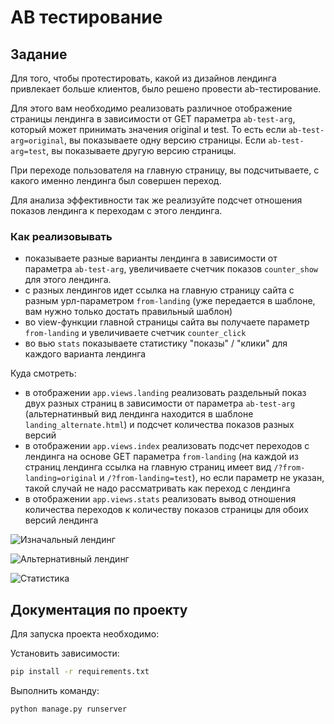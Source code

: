 
# AB тестирование

## Задание


Для того, чтобы протестировать, какой из дизайнов лендинга привлекает больше клиентов, было решено провести ab-тестирование.

Для этого вам необходимо реализовать различное отображение страницы лендинга в зависимости от GET параметра `ab-test-arg`, который может принимать значения original и test. То есть если `ab-test-arg=original`, вы показываете одну версию страницы. Если `ab-test-arg=test`, вы показываете другую версию страницы.

При переходе пользователя на главную страницу, вы подсчитываете, с какого именно лендинга был совершен переход.

Для анализа эффективности так же реализуйте подсчет отношения показов лендинга к переходам с этого лендинга.

### Как реализовывать

- показываете разные варианты лендинга в зависимости от параметра `ab-test-arg`, увеличиваете счетчик показов `counter_show` для этого лендинга.
- с разных лендингов идет ссылка на главную страницу сайта с разным урл-параметром `from-landing` (уже передается в шаблоне, вам нужно только достать правильный шаблон)
- во view-функции главной страницы сайта вы получаете параметр `from-landing` и увеличиваете счетчик `counter_click`
- во вью `stats` показываете статистику "показы" / "клики" для каждого варианта лендинга  

Куда смотреть:

* в отображении `app.views.landing` реализовать раздельный показ двух разных страниц в зависимости от параметра `ab-test-arg`
  (альтернатинвый вид лендинга находится в шаблоне `landing_alternate.html`)
  и подсчет количества показов разных версий
* в отображении `app.views.index` реализовать подсчет переходов с лендинга
  на основе GET параметра `from-landing` (на каждой из страниц лендинга
  ссылка на главную страниц имеет вид `/?from-landing=original` и `/?from-landing=test`), но если параметр не указан, такой случай не надо рассматривать как переход с лендинга
* в отображении `app.views.stats` реализовать вывод
  отношения количества переходов к количеству показов страницы
  для обоих версий лендинга

![Изначальный лендинг](res/original.png)

![Альтернативный лендинг](res/test.png)

![Статистика](res/stats.png)

## Документация по проекту

Для запуска проекта необходимо:

Установить зависимости:

```bash
pip install -r requirements.txt
```

Выполнить команду:

```bash
python manage.py runserver
```
